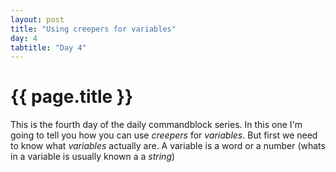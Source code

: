 ```yaml
---
layout: post
title: "Using creepers for variables"
day: 4
tabtitle: "Day 4"
---
```

# {{ page.title }}
This is the fourth day of the daily commandblock series. In this one I'm going to tell you how you can use *creepers* for *variables*.
But first we need to know what *variables* actually are. A variable is a word or a number (whats in a variable is usually known a a *string*)
